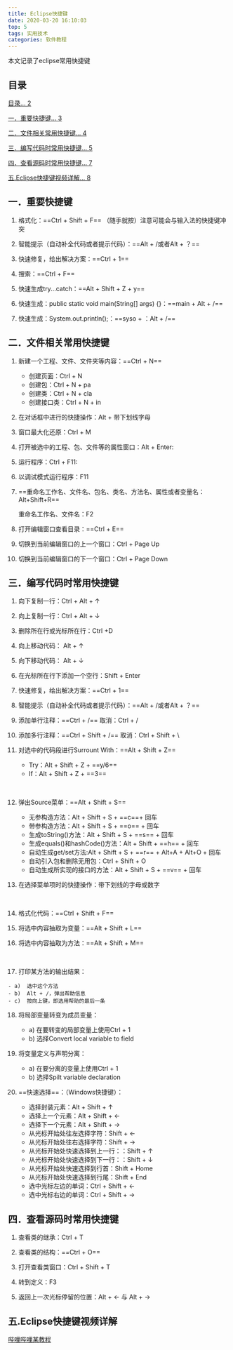 ```yaml
---
title: Eclipse快捷键
date: 2020-03-20 16:10:03
top: 5
tags: 实用技术
categories: 软件教程
---
```


本文记录了eclipse常用快捷键

<!-- more -->

## 目录

 

[目录... 2](##目录)

[一．重要快捷键... 3](##一．重要快捷键)

[二．文件相关常用快捷键... 4](##二．文件相关常用快捷键)

[三．编写代码时常用快捷键... 5](##三．编写代码时常用快捷键)

[四．查看源码时常用快捷键... 7](##四．查看源码时常用快捷键)

[五.Eclipse快捷键视频详解... 8](##五.Eclipse快捷键视频详解)



##  一．重要快捷键

1. 格式化：==Ctrl + Shift + F==  （随手就按）注意可能会与输入法的快捷键冲突   

   

2. 智能提示（自动补全代码或者提示代码）：==Alt + /或者Alt + ？==

   

3. 快速修复，给出解决方案：==Ctrl + 1==

   

4. 搜索：==Ctrl + F==

   

5. 快速生成try...catch：==Alt + Shift + Z + y==

   

6. 快速生成：public static void main(String[] args) {}：==main + Alt + /==



7. 快速生成：System.out.println();：==syso + ：Alt + /==







## 二．文件相关常用快捷键

1. 新建一个工程、文件、文件夹等内容：==Ctrl + N==

    -  创建页面：Ctrl + N
    -  创建包：Ctrl + N + pa
    -  创建类：Ctrl + N + cla
    -  创建接口类：Ctrl + N + in



2. 在对话框中进行的快捷操作：Alt + 带下划线字母

   

3. 窗口最大化还原：Ctrl + M 

   

4. 打开被选中的工程、包、文件等的属性窗口：Alt + Enter:

   

5. 运行程序：Ctrl + F11:

   

6. 以调试模式运行程序：F11

   

7. ==重命名工作名、文件名、包名、类名、方法名、属性或者变量名：Alt+Shift+R==

   重命名工作名、文件名：F2

   

8. 打开编辑窗口查看目录：==Ctrl + E==

   

9. 切换到当前编辑窗口的上一个窗口：Ctrl + Page Up

   

10. 切换到当前编辑窗口的下一个窗口：Ctrl + Page Down










## 三．编写代码时常用快捷键

1.  向下复制一行：Ctrl + Alt + ↑

2.  向上复制一行：Ctrl + Alt + ↓

   

3.  删除所在行或光标所在行：Ctrl +D

   

4.  向上移动代码： Alt + ↑

5.  向下移动代码： Alt + ↓

   

6.   在光标所在行下添加一个空行：Shift + Enter

   

7.  快速修复，给出解决方案：==Ctrl + 1==

8.  智能提示（自动补全代码或者提示代码）：==Alt + /或者Alt + ？==

   

9.  添加单行注释：==Ctrl + /==        取消：Ctrl + /

10. 添加多行注释：==Ctrl + Shift + /==   取消：Ctrl + Shift + \

    

11. 对选中的代码段进行Surrount With：==Alt + Shift + Z==

    - Try：Alt + Shift + Z + ==y/6==
    - If：Alt + Shift + Z + ==3==




​    

12. 弹出Source菜单：==Alt + Shift + S==

    -  无参构造方法：Alt + Shift + S + ==c==+ 回车
    -  带参构造方法：Alt + Shift + S + ==o== + 回车 
    -  生成toString()方法：Alt + Shift + S + ==s== + 回车
    -  生成equals()和hashCode()方法：Alt + Shift + ==h== + 回车
    -  自动生成get/set方法:Alt + Shift + S + ==r== + Alt+A + Alt+O + 回车  
    -  自动引入包和删除无用包：Ctrl + Shift + O
    -  自动生成所实现的接口的方法：Alt + Shift + S + ==v== + 回车

    

13.  在选择菜单项时的快捷操作：带下划线的字母或数字

​    

14. 格式化代码：==Ctrl + Shift + F==

    


15. 将选中内容抽取为变量：==Alt + Shift + L==

16. 将选中内容抽取为方法：==Alt + Shift + M==

​    

17.  打印某方法的输出结果：

    - a)  选中这个方法
    - b)  Alt + /，弹出帮助信息
    - c)  按向上键，即选用帮助的最后一条

    

18. 将局部变量转变为成员变量：

    - a)  在要转变的局部变量上使用Ctrl + 1
    - b)  选择Convert local variable to field

    

19. 将变量定义与声明分离：

    - a)  在要分离的变量上使用Ctrl + 1
    - b)  选择Spilt variable declaration

    

20. ==快速选择==：（Windows快捷键）：

    -  选择封装元素：Alt + Shift + ↑
    -  选择上一个元素：Alt + Shift + ←
    -  选择下一个元素：Alt + Shift + →
    -  从光标开始处往左选择字符：Shift + ←
    -  从光标开始处往右选择字符：Shift + →
    -  从光标开始处快速选择到上一行：：Shift + ↑
    -  从光标开始处快速选择到下一行：：Shift + ↓
    -  从光标开始处快速选择到行首：Shift + Home
    -  从光标开始处快速选择到行尾：Shift + End
    -  选中光标左边的单词：Ctrl + Shift + ←
    -  选中光标右边的单词：Ctrl + Shift + →

 



 

## 四．查看源码时常用快捷键

1. 查看类的继承：Ctrl + T

   

2.  查看类的结构：==Ctrl + O==

   

3.  打开查看类窗口：Ctrl + Shift + T

   

4.  转到定义：F3

   

5.  返回上一次光标停留的位置：Alt + ← 与 Alt + →

   






## 五.Eclipse快捷键视频详解

[ 哔哩哔哩某教程 ](https://www.bilibili.com/video/av49540320)









